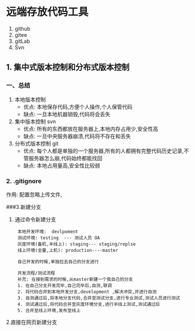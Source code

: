# 远端存放代码工具

1. github
2. gitee
3. gitLab
4. Svn

##  1. 集中式版本控制和分布式版本控制

### 一、总结

1. 本地版本控制
   * 优点: 本地保存代码,方便个人操作,个人保管代码
   * 缺点: 一旦本地机器销毁,代码将会丢失
2. 集中版本控制 svn
   * 优点: 所有的东西都放在服务器上,本地内存占用少,安全性高
   * 缺点: 一旦中央服务器崩溃,代码将不存在和丢失
3. 分布式版本控制  git
   * 优点: 每个人都是单独的一个服务器,所有的人都拥有完整代码历史记录,不管服务器怎么崩,代码始终都能找回
   * 缺点: 本地占用量高,安全性比较弱



### 2. .gitignore

作用: 配置忽略上传文件,



###3.新建分支
 1. 通过命令新建分支


         本地开发环境:  devlpoment
         测试环境: testing  --- 测试人员 OA 
         灰度环境(备机,半线上): staging--- staging/replse 
         线上环境(全量,上机): production----master

         自己开发的时候,单独拉去自己的分支进行

         开发流程/测试流程
         补充: 在接到需求的时候,从master新建一个我自己的分支
         1. 在自己分支开发完毕,自己完毕后,自测,联调
         2. 将代码合并到本地开发分支,development ,解决冲突,并进行自测
         3. 自测通过后,将本地分支代码,合并至测试分支,进行专业测试,测试人员进行测试
         4. 测试通过后,将代码合并至灰度环境分支,进行半线上测试,测试通过后
         5. 合并至线上环境,发布至线上

 2.直接在网页新建分支